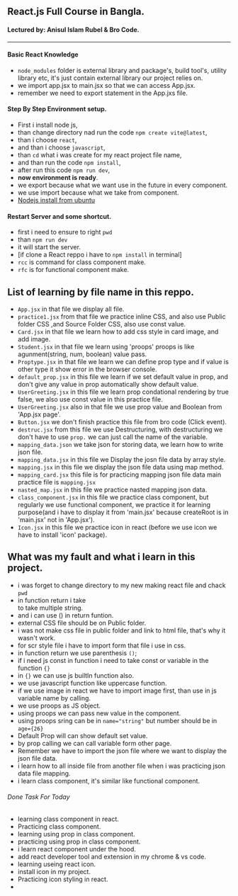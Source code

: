 ## React.js Full Course in Bangla.

#### Lectured by: Anisul Islam Rubel & Bro Code.
<hr>

#### Basic React Knowledge
- `node_modules` folder is external library and package's, build tool's,
    utility library etc, it's just contain external library our project relies on.
- we import app.jsx to main.jsx so that we can access App.jsx.
- remember we need to export statement in the App.jxs file.



#### Step By Step Environment setup.
- First i install node js,
- than change directory nad run the code `npm create vite@latest`,
- than i choose `react`,
- and than i choose `javascript`,
- than `cd` what i was create for my react project file name,
- and than run the code `npm install`,
- after run this code `npm run dev`,
- <b>now environment is ready</b>.
- we export because what we want use in the future in every component.
- we use import because what we take from component.
- [Nodejs install from ubuntu](https://youtu.be/NS3aTgKztis?si=IPOV09zYbFjHcmj-)

#### Restart Server and some shortcut.
- first i need to ensure to right `pwd`
- than `npm run dev`
- it will start the server.
- [if clone a React reppo i have to `npm install` in terminal]
- `rcc` is command for class component make.
- `rfc` is for functional component make.


## List of learning by file name in this reppo.
- `App.jsx` in that file we display  all file.
- `practice1.jsx` from that file we practice inline CSS, and also use Public folder CSS ,and Source 
    Folder CSS, also use const value.
- `Card.jsx` in that file we learn how to add css style in card image, and add image.
- `Student.jsx` in that file we learn using 'proops' proops is like agunment(string, num, boolean) value pass.
- `Proptype.jsx` in that file we learn we can define prop type and if value is other type it show 
    error in the browser console.
- `default_prop.jsx` in this file we learn if we set default value in prop, and don't give any value in prop 
    automatically show default value.
- `UserGreeting.jsx` in this file we learn prop condational rendering by true false, we also use const value
    in this practice file.
- `UserGreeting.jsx` also in that file we use prop value and Boolean from 'App.jsx page'.
- `Button.jsx` we don't finish practice this file from bro code (Click event).
- `destruc.jsx` from this file we use Destructuring, with destructuring we don't have to use `prop.` 
    we can just call the name of the variable. 
- `mapping_data.json` we take json for storing data, we learn how to write json file.
- `mapping_data.jsx` in this file we Display the josn file data by array style.
- `mapping.jsx` in this file we display the json file data using map method.
- `mapping_card.jsx` this file is for practicing mapping json file data main practice file is `mapping.jsx`
- `nasted_map.jsx` in this file we practice nasted mapping json data.
- `class_component.jsx` in this file we practice class component, but regularly we use functional 
    component, we practice it for learning purpose(and i have to display it from 'main.jsx' because createRoot is in 'main.jsx' not in 'App.jsx').
- `Icon.jsx` in this file we practice icon in react (before we use icon we have to install 'icon' package).


## What was my fault and what i learn in this project.
- i was forget to change directory to my new making react file and chack `pwd`
- in function return i take <div> to take multiple string.
- and i can use () in return funtion.
- external CSS file should be on Public folder.
- i was not make css file in public folder and link to html file,
  that's why it wasn't work.
- for scr style file i have to import form that file i use in css.  
- in function return we use parenthesis `()`;
- if i need js const in function i need to take const or variable in the function `{}` 
- in `{}` we can use js builtIn function also.
- we use javascript function like uppercase function.
- if we use image in react we have to import image first, than use in js variable name by calling.
- we use proops as JS object.
- using proops we can pass new value in the component.
- using proops sring can be in `name="string"` but number should be in `age={26}`
- Default Prop will can show default set value.
- by prop calling we can call variable form other page.
- Remember we have to import the json file where we want to display the json file data.
- i learn how to all inside file from another file when i was practicing json data file mapping.
- i learn class component, it's similar like functional component.

###### Done Task For Today
- learning class component in react.
- Practicing class component.
- learning using prop in class component.
- practicing using prop in class component.
- i learn react component under the hood.
- add react developer tool and extension in my chrome & vs code.
- learning useing react icon.
- install icon in my project.
- Practicing icon styling in react.
- 